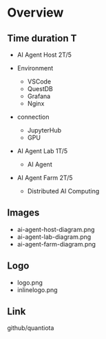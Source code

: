 # Overview 

 ## Time duration T

 - AI Agent Host  2T/5
  - Environment
    - VSCode
    - QuestDB
    - Grafana
    - Nginx 
  
  - connection
    - JupyterHub
    - GPU

 - AI Agent Lab   1T/5
   - AI Agent 

 - AI Agent Farm  2T/5
   - Distributed AI Computing


## Images

- ai-agent-host-diagram.png
- ai-agent-lab-diagram.png
- ai-agent-farm-diagram.png
  
## Logo

- logo.png
- inlinelogo.png

## Link

github/quantiota
